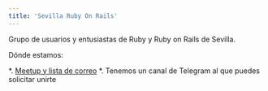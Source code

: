 ```yaml
---
title: 'Sevilla Ruby On Rails'
---
```

Grupo de usuarios y entusiastas de Ruby y Ruby on Rails de Sevilla.

Dónde estamos:

*. [Meetup y lista de correo](https://www.meetup.com/SVQJUG/)
*. Tenemos un canal de Telegram al que puedes solicitar unirte
